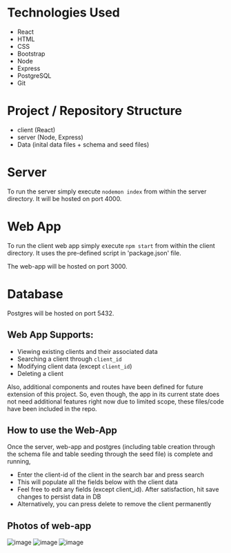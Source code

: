 # Technologies Used

- React
- HTML
- CSS
- Bootstrap
- Node
- Express
- PostgreSQL
- Git

# Project / Repository Structure

- client (React)
- server (Node, Express)
- Data (inital data files + schema and seed files)

# Server

To run the server simply execute `nodemon index` from within the server directory. It will be hosted on port 4000.

# Web App

To run the client web app simply execute `npm start` from within the client directory. It uses the pre-defined script in 'package.json' file.

The web-app will be hosted on port 3000.

# Database

Postgres will be hosted on port 5432.

## Web App Supports:

- Viewing existing clients and their associated data
- Searching a client through `client_id`
- Modifying client data (except `client_id`)
- Deleting a client

Also, additional components and routes have been defined for future extension of this project. So, even though, the app in its current state does not need additional features right now due to limited scope, these files/code have been included in the repo.

## How to use the Web-App

Once the server, web-app and postgres (including table creation through the schema file and table seeding through the seed file) is complete and running,

- Enter the client-id of the client in the search bar and press search
- This will populate all the fields below with the client data
- Feel free to edit any fields (except client_id). After satisfaction, hit save changes to persist data in DB
- Alternatively, you can press delete to remove the client permanently

## Photos of web-app
![image](https://github.com/darshanpandhi/IS27-Full-Stack-Developer-Code-Challenge/assets/43501829/792068cf-139c-4071-9463-725aebf0eff3)
![image](https://github.com/darshanpandhi/IS27-Full-Stack-Developer-Code-Challenge/assets/43501829/c03c71da-4233-44cc-a356-98b7ed1c0222)
![image](https://github.com/darshanpandhi/IS27-Full-Stack-Developer-Code-Challenge/assets/43501829/22c22628-4c98-4ab1-831f-25530e64d53c)





